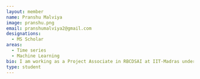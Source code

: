 ```yaml
---
layout: member
name: Pranshu Malviya
image: pranshu.png
email: pranshumalviya2@gmail.com
designations: 
  - MS Scholar
areas:
  - Time series
  - Machine Learning
bio: I am working as a Project Associate in RBCDSAI at IIT-Madras under the guidance of Prof. Balaraman Ravindran. I completed my BTech course (2014-2018) in the Dept. of CSE from IIIT-Bhubaneswar where my thesis involved optimization of low-level parameters in Hadoop. My current project is in collaboration with Applied Materials and it involves modeling states in the given time-series data. 
type: student
---
```


